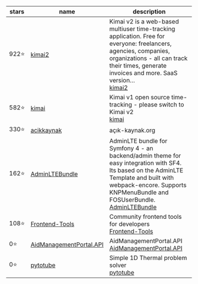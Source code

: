 | stars | name | description |
| - | - | - |
 922⭐ | [kimai2](kevinpapst/kimai2) | Kimai v2 is a web-based multiuser time-tracking application. Free for everyone: freelancers, agencies, companies, organizations - all can track their times, generate invoices and more. SaaS version…<br>[kimai2](https://www.kimai.org)
 582⭐ | [kimai](kimai/kimai) | Kimai v1 open source time-tracking - please switch to Kimai v2<br>[kimai](https://github.com/kevinpapst/kimai2)
 330⭐ | [acikkaynak](acikkaynak/acikkaynak) | açık-kaynak.org | İnisiyatif, Topluluk ve Rehber<br>[acikkaynak](https://acik-kaynak.org/)
 162⭐ | [AdminLTEBundle](kevinpapst/AdminLTEBundle) | AdminLTE bundle for Symfony 4 - an backend/admin theme for easy integration with SF4. Its based on the AdminLTE Template and built with webpack-encore. Supports KNPMenuBundle and FOSUserBundle.<br>[AdminLTEBundle]()
 108⭐ | [Frontend-Tools](enBonnet/Frontend-Tools) | Community frontend tools for developers<br>[Frontend-Tools](None)
 0⭐ | [AidManagementPortal.API](aidmanagementportal/AidManagementPortal.API) | AidManagementPortal.API<br>[AidManagementPortal.API](None)
 0⭐ | [pytotube](guneysus-archieve/pytotube) | Simple 1D Thermal problem solver<br>[pytotube]()